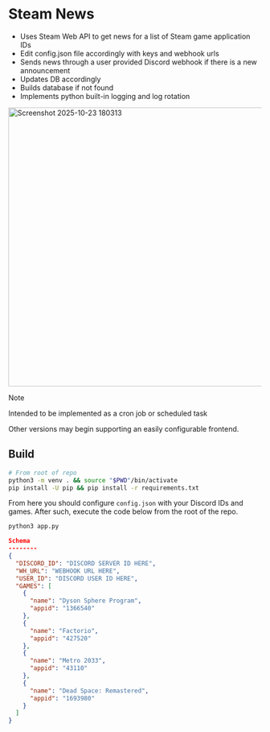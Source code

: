 # Steam News

- Uses Steam Web API to get news for a list of Steam game application IDs
- Edit config.json file accordingly with keys and webhook urls
- Sends news through a user provided Discord webhook if there is a new announcement
- Updates DB accordingly
- Builds database if not found
- Implements python built-in logging and log rotation

<img width="519" height="554" alt="Screenshot 2025-10-23 180313" src="https://github.com/user-attachments/assets/9682486e-643e-4235-b7e6-061b51fb8339" />

> [!NOTE]
> Intended to be implemented as a cron job or scheduled task

Other versions may begin supporting an easily configurable frontend.

## Build

```bash
# From root of repo
python3 -m venv . && source "$PWD"/bin/activate
pip install -U pip && pip install -r requirements.txt
```
From here you should configure `config.json` with your Discord IDs and games. After such,
execute the code below from the root of the repo.

```bash
python3 app.py
```
```json
Schema
--------
{
  "DISCORD_ID": "DISCORD SERVER ID HERE",
  "WH_URL": "WEBHOOK URL HERE",
  "USER_ID": "DISCORD USER ID HERE",
  "GAMES": [
    {
      "name": "Dyson Sphere Program",
      "appid": "1366540"
    },
    {
      "name": "Factorio",
      "appid": "427520"
    },
    {
      "name": "Metro 2033",
      "appid": "43110"
    },
    {
      "name": "Dead Space: Remastered",
      "appid": "1693980"
    }
  ]
}
```
